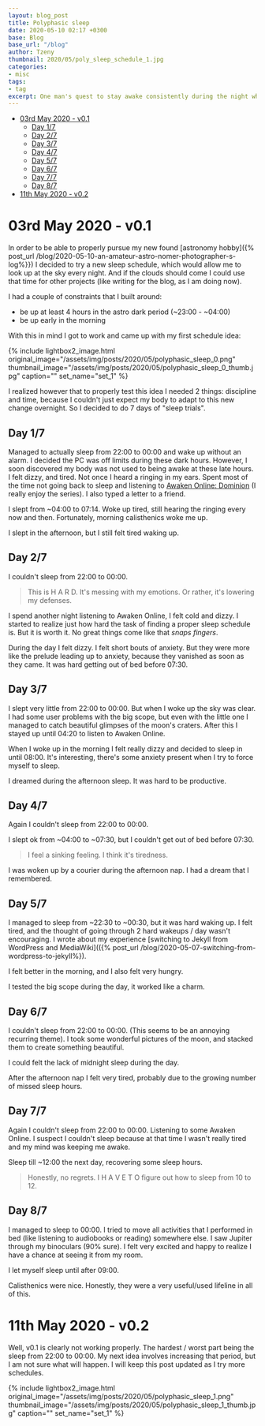 ```yaml
---
layout: blog_post
title: Polyphasic sleep
date: 2020-05-10 02:17 +0300
base: Blog
base_url: "/blog"
author: Tzeny
thumbnail: 2020/05/poly_sleep_schedule_1.jpg
categories:
- misc
tags:
- tag
excerpt: One man's quest to stay awake consistently during the night whilst still waking up early. What could go wrong? 
---
```


- [03rd May 2020 - v0.1](#03rd-may-2020---v01)
  - [Day 1/7](#day-17)
  - [Day 2/7](#day-27)
  - [Day 3/7](#day-37)
  - [Day 4/7](#day-47)
  - [Day 5/7](#day-57)
  - [Day 6/7](#day-67)
  - [Day 7/7](#day-77)
  - [Day 8/7](#day-87)
- [11th May 2020 - v0.2](#11th-may-2020---v02)

# 03rd May 2020 - v0.1

In order to be able to properly pursue my new found [astronomy hobby]({% post_url /blog/2020-05-10-an-amateur-astro-nomer-photographer-s-log%}}) I decided to try a new sleep schedule, which would allow me to look up at the sky every night. And if the clouds should come I could use that time for other projects (like writing for the blog, as I am doing now).

I had a couple of constraints that I built around:
- be up at least 4 hours in the astro dark period (~23:00 - ~04:00)
- be up early in the morning

With this in mind I got to work and came up with my first schedule idea: 

{% include lightbox2_image.html original_image="/assets/img/posts/2020/05/polyphasic_sleep_0.png" thumbnail_image="/assets/img/posts/2020/05/polyphasic_sleep_0_thumb.jpg" caption="" set_name="set_1" %}

I realized however that to properly test this idea I needed 2 things: discipline and time, because I couldn't just expect my body to adapt to this new change overnight. So I decided to do 7 days of "sleep trials". 

## Day 1/7

Managed to actually sleep from 22:00 to 00:00 and wake up without an alarm. I decided the PC was off limits during these dark hours. However, I soon discovered my body was not used to being awake at these late hours. I felt dizzy, and tired. Not once I heard a ringing in my ears. Spent most of the time not going back to sleep and listening to [Awaken Online: Dominion](https://travisbagwell.com/#books) (I really enjoy the series). I also typed a letter to a friend.

I slept from ~04:00 to 07:14. Woke up tired, still hearing the ringing every now and then. Fortunately, morning calisthenics woke me up.

I slept in the afternoon, but I still felt tired waking up.

## Day 2/7

I couldn't sleep from 22:00 to 00:00. 

> This is H A R D. It's messing with my emotions. Or rather, it's lowering my defenses.

I spend another night listening to Awaken Online, I felt cold and dizzy. I started to realize just how hard the task of finding a proper sleep schedule is. But it is worth it. No great things come like that *snaps fingers*. 

During the day I felt dizzy. I felt short bouts of anxiety. But they were more like the prelude leading up to anxiety, because they vanished as soon as they came. It was hard getting out of bed before 07:30.

## Day 3/7

I slept very little from 22:00 to 00:00. But when I woke up the sky was clear. I had some user problems with the big scope, but even with the little one I managed to catch beautiful glimpses of the moon's craters. After this I stayed up until 04:20 to listen to Awaken Online.

When I woke up in the morning I felt really dizzy and decided to sleep in until 08:00. It's interesting, there's some anxiety present when I try to force myself to sleep. 

I dreamed during the afternoon sleep. It was hard to be productive.

## Day 4/7

Again I couldn't sleep from 22:00 to 00:00. 

I slept ok from ~04:00 to ~07:30, but I couldn't get out of bed before 07:30. 

> I feel a sinking feeling. I think it's tiredness.

I was woken up by a courier during the afternoon nap. I had a dream that I remembered. 

## Day 5/7

I managed to sleep from ~22:30 to ~00:30, but it was hard waking up. I felt tired, and the thought of going through 2 hard wakeups / day wasn't encouraging. I wrote about my experience [switching to Jekyll from WordPress and MediaWiki](({% post_url /blog/2020-05-07-switching-from-wordpress-to-jekyll%}). 

I felt better in the morning, and I also felt very hungry. 

I tested the big scope during the day, it worked like a charm.

## Day 6/7

I couldn't sleep from 22:00 to 00:00. (This seems to be an annoying recurring theme). I took some wonderful pictures of the moon, and stacked them to create something beautiful. 

I could felt the lack of midnight sleep during the day.

After the afternoon nap I felt very tired, probably due to the growing number of missed sleep hours.

## Day 7/7

Again I couldn't sleep from 22:00 to 00:00. Listening to some Awaken Online. I suspect I couldn't sleep because at that time I wasn't really tired and my mind was keeping me awake. 

Sleep till ~12:00 the next day, recovering some sleep hours.

> Honestly, no regrets. I H A V E  T O figure out how to sleep from 10 to 12.

## Day 8/7

I managed to sleep to 00:00. I tried to move all activities that I performed in bed (like listening to audiobooks or reading) somewhere else. I saw Jupiter through my binoculars (90% sure). I felt very excited and happy to realize I have a chance at seeing it from my room.

I let myself sleep until after 09:00. 

Calisthenics were nice. Honestly, they were a very useful/used lifeline in all of this.


# 11th May 2020 - v0.2

Well, v0.1 is clearly not working properly. The hardest / worst part being the sleep from 22:00 to 00:00. My next idea involves increasing that period, but I am not sure what will happen. I will keep this post updated as I try more schedules.

{% include lightbox2_image.html original_image="/assets/img/posts/2020/05/polyphasic_sleep_1.png" thumbnail_image="/assets/img/posts/2020/05/polyphasic_sleep_1_thumb.jpg" caption="" set_name="set_1" %}